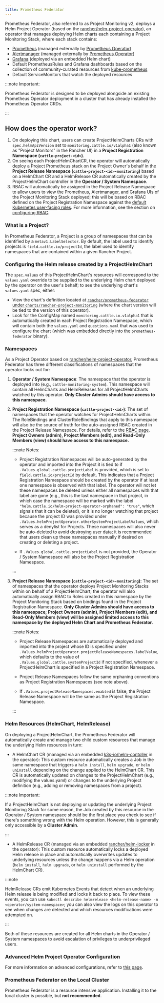 ```yaml
---
title: Prometheus Federator
---
```


<head>
  <link rel="canonical" href="https://ranchermanager.docs.rancher.com/reference-guides/prometheus-federator"/>
</head>

Prometheus Federator, also referred to as Project Monitoring v2, deploys a Helm Project Operator (based on the [rancher/helm-project-operator](https://github.com/rancher/helm-project-operator)), an operator that manages deploying Helm charts each containing a Project Monitoring Stack, where each stack contains:

- [Prometheus](https://prometheus.io/) (managed externally by [Prometheus Operator](https://github.com/prometheus-operator/prometheus-operator))
- [Alertmanager](https://prometheus.io/docs/alerting/latest/alertmanager/) (managed externally by [Prometheus Operator](https://github.com/prometheus-operator/prometheus-operator))
- [Grafana](https://github.com/helm/charts/tree/master/stable/grafana) (deployed via an embedded Helm chart)
- Default PrometheusRules and Grafana dashboards based on the collection of community-curated resources from [kube-prometheus](https://github.com/prometheus-operator/kube-prometheus/)
- Default ServiceMonitors that watch the deployed resources

:::note Important:

Prometheus Federator is designed to be deployed alongside an existing Prometheus Operator deployment in a cluster that has already installed the Prometheus Operator CRDs.

:::

## How does the operator work?

1. On deploying this chart, users can create ProjectHelmCharts CRs with `spec.helmApiVersion` set to `monitoring.cattle.io/v1alpha1` (also known as "Project Monitors" in the Rancher UI) in a **Project Registration Namespace (`cattle-project-<id>`)**.
2. On seeing each ProjectHelmChartCR, the operator will automatically deploy a Project Prometheus stack on the Project Owner's behalf in the **Project Release Namespace (`cattle-project-<id>-monitoring`)** based on a HelmChart CR and a HelmRelease CR automatically created by the ProjectHelmChart controller in the **Operator / System Namespace**.
3. RBAC will automatically be assigned in the Project Release Namespace to allow users to view the Prometheus, Alertmanager, and Grafana UIs of the Project Monitoring Stack deployed; this will be based on RBAC defined on the Project Registration Namespace against the [default Kubernetes user-facing roles](https://kubernetes.io/docs/reference/access-authn-authz/rbac/#user-facing-roles). For more information, see the section on [configuring RBAC](rbac.md).

### What is a Project?

In Prometheus Federator, a Project is a group of namespaces that can be identified by a `metav1.LabelSelector`. By default, the label used to identify projects is `field.cattle.io/projectId`, the label used to identify namespaces that are contained within a given Rancher Project.

### Configuring the Helm release created by a ProjectHelmChart

The `spec.values` of this ProjectHelmChart's resources will correspond to the `values.yaml` override to be supplied to the underlying Helm chart deployed by the operator on the user's behalf; to see the underlying chart's `values.yaml` spec, either:

- View the chart's definition located at [`rancher/prometheus-federator` under `charts/rancher-project-monitoring`](https://github.com/rancher/prometheus-federator/blob/main/charts/rancher-project-monitoring) (where the chart version will be tied to the version of this operator).
- Look for the ConfigMap named `monitoring.cattle.io.v1alpha1` that is automatically created in each Project Registration Namespace, which will contain both the `values.yaml` and `questions.yaml` that was used to configure the chart (which was embedded directly into the `prometheus-federator` binary).

### Namespaces

As a Project Operator based on [rancher/helm-project-operator](https://github.com/rancher/helm-project-operator), Prometheus Federator has three different classifications of namespaces that the operator looks out for:

1. **Operator / System Namespace**: The namespace that the operator is deployed into (e.g., `cattle-monitoring-system`). This namespace will contain all HelmCharts and HelmReleases for all ProjectHelmCharts watched by this operator. **Only Cluster Admins should have access to this namespace.**

2. **Project Registration Namespace (`cattle-project-<id>`)**: The set of namespaces that the operator watches for ProjectHelmCharts within. The RoleBindings and ClusterRoleBindings that apply to this namespace will also be the source of truth for the auto-assigned RBAC created in the Project Release Namespace. For details, refer to the [RBAC page](rbac.md). **Project Owners (admin), Project Members (edit), and Read-Only Members (view) should have access to this namespace.**

    :::note Notes:

    - Project Registration Namespaces will be auto-generated by the operator and imported into the Project it is tied to if `.Values.global.cattle.projectLabel` is provided, which is set to `field.cattle.io/projectId` by default. This indicates that a Project Registration Namespace should be created by the operator if at least one namespace is observed with that label. The operator will not let these namespaces be deleted unless either all namespaces with that label are gone (e.g., this is the last namespace in that project, in which case the namespace will be marked with the label `"helm.cattle.io/helm-project-operator-orphaned": "true"`, which signals that it can be deleted), or it is no longer watching that project because the project ID was provided under `.Values.helmProjectOperator.otherSystemProjectLabelValues`, which serves as a denylist for Projects. These namespaces will also never be auto-deleted to avoid destroying user data; it is recommended that users clean up these namespaces manually if desired on creating or deleting a project.

    - If `.Values.global.cattle.projectLabel` is not provided, the Operator / System Namespace will also be the Project Registration Namespace.

    :::

3. **Project Release Namespace (`cattle-project-<id>-monitoring`):** The set of namespaces that the operator deploys Project Monitoring Stacks within on behalf of a ProjectHelmChart; the operator will also automatically assign RBAC to Roles created in this namespace by the Project Monitoring Stack based on bindings found in the Project Registration Namespace. **Only Cluster Admins should have access to this namespace; Project Owners (admin), Project Members (edit), and Read-Only Members (view) will be assigned limited access to this namespace by the deployed Helm Chart and Prometheus Federator.**

    :::note Notes:

    - Project Release Namespaces are automatically deployed and imported into the project whose ID is specified under `.Values.helmProjectOperator.projectReleaseNamespaces.labelValue`, which defaults to the value of `.Values.global.cattle.systemProjectId` if not specified, whenever a ProjectHelmChart is specified in a Project Registration Namespace.

    - Project Release Namespaces follow the same orphaning conventions as Project Registration Namespaces (see note above).

    - If `.Values.projectReleaseNamespaces.enabled` is false, the Project Release Namespace will be the same as the Project Registration Namespace.

    :::

### Helm Resources (HelmChart, HelmRelease)

On deploying a ProjectHelmChart, the Prometheus Federator will automatically create and manage two child custom resources that manage the underlying Helm resources in turn:

- A HelmChart CR (managed via an embedded [k3s-io/helm-contoller](https://github.com/k3s-io/helm-controller) in the operator): This custom resource automatically creates a Job in the same namespace that triggers a `helm install`, `helm upgrade`, or `helm uninstall` depending on the change applied to the HelmChart CR. This CR is automatically updated on changes to the ProjectHelmChart (e.g., modifying the values.yaml) or changes to the underlying Project definition (e.g., adding or removing namespaces from a project).

:::note Important:

If a ProjectHelmChart is not deploying or updating the underlying Project Monitoring Stack for some reason, the Job created by this resource in the Operator / System namespace should be the first place you check to see if there's something wrong with the Helm operation. However, this is generally only accessible by a **Cluster Admin.**

:::

- A HelmRelease CR (managed via an embedded [rancher/helm-locker](https://github.com/rancher/helm-locker) in the operator): This custom resource automatically locks a deployed Helm release in place and automatically overwrites updates to underlying resources unless the change happens via a Helm operation (`helm install`, `helm upgrade`, or `helm uninstall` performed by the HelmChart CR).

:::note

HelmRelease CRs emit Kubernetes Events that detect when an underlying Helm release is being modified and locks it back to place. To view these events, you can use `kubectl describe helmrelease <helm-release-name> -n <operator/system-namespace>`; you can also view the logs on this operator to see when changes are detected and which resources modifications were attempted on.

:::

Both of these resources are created for all Helm charts in the Operator / System namespaces to avoid escalation of privileges to underprivileged users.

### Advanced Helm Project Operator Configuration

For more information on advanced configurations, refer to [this page](https://github.com/rancher/prometheus-federator/blob/main/charts/prometheus-federator/0.0.1/README.md#advanced-helm-project-operator-configuration).

<!--
|Value|Configuration|
|---|---------------------------|
|`helmProjectOperator.valuesOverride`| Allows an Operator to override values that are set on each ProjectHelmChart deployment on an operator-level; user-provided options (specified on the `spec.values` of the ProjectHelmChart) are automatically overridden if operator-level values are provided. For an example, see how the default value overrides `federate.targets`. Note: When overriding list values like `federate.targets`, user-provided list values will **not** be concatenated. |
|`helmProjectOperator.projectReleaseNamespaces.labelValues`| The value of the Project that all Project Release Namespaces should be auto-imported into via label and annotation. Not recommended to be overridden on a Rancher setup. |
|`helmProjectOperator.otherSystemProjectLabelValues`| Other namespaces that the operator should treat as a system namespace that should not be monitored. By default, all namespaces that match `global.cattle.systemProjectId` will not be matched. `cattle-monitoring-system`, `cattle-dashboards`, and `kube-system` are explicitly marked as system namespaces as well, regardless of label or annotation. |
|`helmProjectOperator.releaseRoleBindings.aggregate`| Whether to automatically create RBAC resources in Project Release namespaces.
|`helmProjectOperator.releaseRoleBindings.clusterRoleRefs.<admin\|edit\|view>`| ClusterRoles to reference to discover subjects to create RoleBindings for in the Project Release Namespace for all corresponding Project Release Roles. See RBAC above for more information. |
|`helmProjectOperator.hardenedNamespaces.enabled`| Whether to automatically patch the default ServiceAccount with `automountServiceAccountToken: false` and create a default NetworkPolicy in all managed namespaces in the cluster; the default values ensure that the creation of the namespace does not break a CIS 1.16 hardened scan. |
|`helmProjectOperator.hardenedNamespaces.configuration`| The configuration to be supplied to the default ServiceAccount or auto-generated NetworkPolicy on managing a namespace. |
-->

### Prometheus Federator on the Local Cluster

Prometheus Federator is a resource intensive application. Installing it to the local cluster is possible, but **not recommended**.